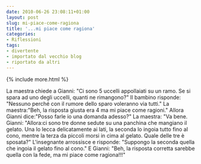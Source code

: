 ```yaml
---
date: 2010-06-26 23:08:11+01:00
layout: post
slug: mi-piace-come-ragiona
title: '...mi piace come ragiona'
categories:
- Riflessioni
tags:
- divertente
- importato dal vecchio blog
- riportato da altri
---
```


{% include more.html %}

La maestra chiede a Gianni: "Ci sono 5 uccelli
appollaiati su un ramo.
Se si spara ad uno degli uccelli, quanti ne rimangono?"
Il bambino risponde: "Nessuno perché con il rumore
dello sparo voleranno via tutti."
La maestra:"Beh, la risposta giusta era 4 ma mi piace
come ragioni."
Allora Gianni dice:"Posso farle io una domanda adesso?"
La maestra: "Va bene.
Gianni: "Allora:ci sono tre donne sedute su una
panchina che mangiano il gelato.
Una lo lecca delicatamente ai lati, la seconda lo
ingoia tutto fino al cono, mentre la terza da piccoli
morsi in cima al gelato.
Quale delle tre è sposata?"
L'insegnante arrossisce e risponde: "Suppongo la
seconda quella che ingoia il gelato fino al cono."
E Gianni: "Beh, la risposta corretta sarebbe quella
con la fede, ma mi piace come ragiona!!!"
